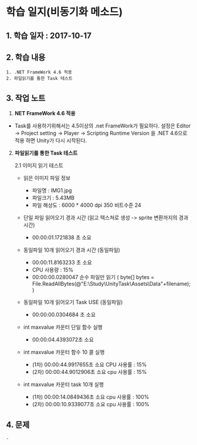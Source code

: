 # 학습 일지(비동기화 메소드)


## 1. 학습 일자 : 2017-10-17

## 2. 학습 내용
    1. .NET FrameWork 4.6 적용
    2. 파일읽기를 통한 Task 테스트 

## 3. 작업 노트 

1. **NET FrameWork 4.6 적용**

- Task를 사용하기위해서는 4.5이상의 .net FrameWork가 필요하다. 설정은 Editor -> Project setting -> Player -> Scripting Runtime Version 을 .NET 4.6으로 적용 하면 Unity가 다시 시작된다. 


2. **파일읽기를 통한 Task  테스트** 

    2.1 이미지 읽기 테스트 
    
    - 읽은 이미지 파일 정보

        - 파일명 : IMG1.jpg
        - 파일크기 : 5.43MB
        - 파일 해상도 : 6000 * 4000 dpi 350 비트수준 24
    - 단일 파일 읽어오기 경과 시간 (읽고 텍스쳐로 생성 -> sprite 변환까지의 경과시간)

        - 00:00:01.1721838 초 소요
       

    - 동일파일 10개 읽어오기 경과 시간 (동일파일)

        - 00:00:11.8163233 초 소요 
        - CPU 사용량 : 15% 
        - 00:00:00.0280047 순수 파일만 읽기 ( byte[] bytes = File.ReadAllBytes(@"E:\Study\UnityTask\Assets\Data\"+filename);) 
    - 동일파일 10개 읽어오기 Task USE (동일파일)

        - 00:00:00.0304684 초 소요 


    - int maxvalue 카운터 단일 함수 실행 

        - 00:00:04.4393072초  소요

    - int maxvalue 카운터 함수 10 콜 실행 
        - (1차) 00:00:44.9917655초 소요 CPU 사용률 : 15% 
        - (2차) 00:00:44.9012906초 소요 cpu 사용률 : 15%

    - int maxvalue 카운터 task 10개 실행 
        - (1차) 00:00:14.0849436초 소요 cpu 사용률 : 100%
        - (2차) 00:00:10.9339077초 소요 cpu 사용률 : 100%
## 4. 문제
    - 
